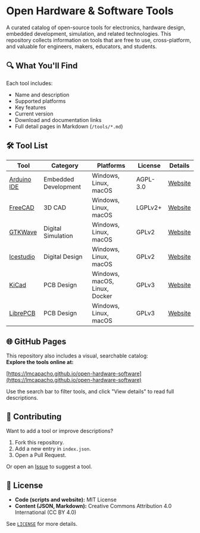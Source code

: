 # Open Hardware & Software Tools

A curated catalog of open-source tools for electronics, hardware design, embedded development, simulation, and related technologies. 
This repository collects information on tools that are free to use, cross-platform, and valuable for engineers, makers, educators, and students.


## 🔍 What You'll Find

Each tool includes:

- Name and description
- Supported platforms
- Key features
- Current version
- Download and documentation links
- Full detail pages in Markdown (`/tools/*.md`)

## 🛠 Tool List

<!-- TOOLLIST:START -->
| Tool | Category | Platforms | License | Details |
|------|----------|-----------|---------|---------|
| [Arduino IDE](docs/tools/arduino-ide.md) | Embedded Development | Windows, Linux, macOS | AGPL-3.0 | [Website](https://www.arduino.cc/en/software/) |
| [FreeCAD](docs/tools/freecad.md) | 3D CAD | Windows, Linux, macOS | LGPLv2+ | [Website](https://www.freecad.org/) |
| [GTKWave](docs/tools/gtkwave.md) | Digital Simulation | Windows, Linux, macOS | GPLv2 | [Website](https://gtkwave.github.io/gtkwave/) |
| [Icestudio](docs/tools/icestudio.md) | Digital Design | Windows, Linux, macOS | GPLv2 | [Website](https://icestudio.io) |
| [KiCad](docs/tools/kicad.md) | PCB Design | Windows, macOS, Linux, Docker | GPLv3 | [Website](https://www.kicad.org) |
| [LibrePCB](docs/tools/librepcb.md) | PCB Design | Windows, Linux, macOS | GPLv3 | [Website](https://librepcb.org/) |
<!-- TOOLLIST:END -->

## 🌐 GitHub Pages

This repository also includes a visual, searchable catalog:  
**Explore the tools online at:**  

[https://lmcapacho.github.io/open-hardware-software](https://lmcapacho.github.io/open-hardware-software)

Use the search bar to filter tools, and click "View details" to read full descriptions.

## 🤝 Contributing

Want to add a tool or improve descriptions?

1. Fork this repository.
2. Add a new entry in `index.json`.
3. Open a Pull Request.

Or open an [Issue](https://github.com/lmcapacho/open-hardware-software/issues) to suggest a tool.

## 📜 License

- **Code (scripts and website):** MIT License
- **Content (JSON, Markdown):** Creative Commons Attribution 4.0 International (CC BY 4.0)

See [`LICENSE`](LICENSE) for more details.
